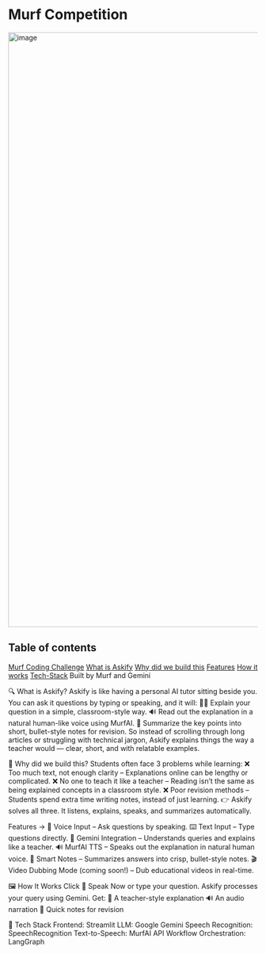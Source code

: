 # Murf Competition
<img width="4000" height="1200" alt="image" src="https://github.com/user-attachments/assets/78fcebb4-67bc-410d-b0e5-61df6311946e" />

## Table of contents
[Murf Coding Challenge](#murf-coding-challenge)
[What is Askify](#🔍-What-is-Askify)
[Why did we build this](#🎯-Why-did-we-build-this?)
[Features](#Features)
[How it works](#🖼️-How-It-Works)
[Tech-Stack](#🚀-Tech-Stack)
Built by Murf and Gemini

🔍 What is Askify?
Askify is like having a personal AI tutor sitting beside you.
You can ask it questions by typing or speaking, and it will:
🧑‍🏫 Explain your question in a simple, classroom-style way.
🔊 Read out the explanation in a natural human-like voice using MurfAI.
📝 Summarize the key points into short, bullet-style notes for revision.
So instead of scrolling through long articles or struggling with technical jargon, Askify explains things the way a teacher would — clear, short, and with relatable examples.

🎯 Why did we build this?
Students often face 3 problems while learning:
❌ Too much text, not enough clarity
– Explanations online can be lengthy or complicated.
❌ No one to teach it like a teacher
– Reading isn’t the same as being explained concepts in a classroom style.
❌ Poor revision methods
– Students spend extra time writing notes, instead of just learning.
👉 Askify solves all three. It listens, explains, speaks, and summarizes automatically.

Features ->
🎤 Voice Input – Ask questions by speaking.
⌨️ Text Input – Type questions directly.
🧠 Gemini Integration – Understands queries and explains like a teacher.
🔊 MurfAI TTS – Speaks out the explanation in natural human voice.
📝 Smart Notes – Summarizes answers into crisp, bullet-style notes.
🎬 Video Dubbing Mode (coming soon!) – Dub educational videos in real-time.

🖼️ How It Works
Click 🎤 Speak Now or type your question.
Askify processes your query using Gemini.
Get:
📖 A teacher-style explanation
🔊 An audio narration
📝 Quick notes for revision

🚀 Tech Stack
Frontend: Streamlit
LLM: Google Gemini
Speech Recognition: SpeechRecognition
Text-to-Speech: MurfAI API
Workflow Orchestration: LangGraph

